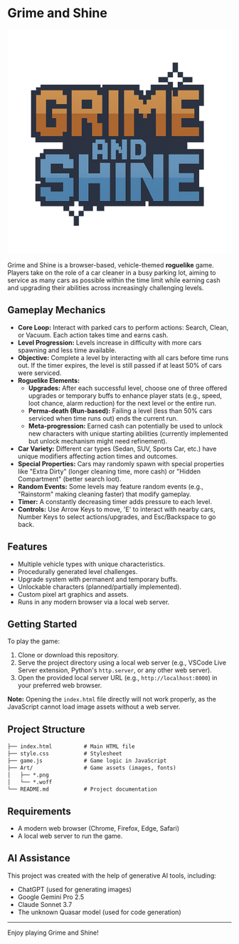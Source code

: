 # Grime and Shine

![Grime and Shine Title](Art/title.png)

Grime and Shine is a browser-based, vehicle-themed **roguelike** game. Players take on the role of a car cleaner in a busy parking lot, aiming to service as many cars as possible within the time limit while earning cash and upgrading their abilities across increasingly challenging levels.

## Gameplay Mechanics

- **Core Loop:** Interact with parked cars to perform actions: Search, Clean, or Vacuum. Each action takes time and earns cash.
- **Level Progression:** Levels increase in difficulty with more cars spawning and less time available.
- **Objective:** Complete a level by interacting with all cars before time runs out. If the timer expires, the level is still passed if at least 50% of cars were serviced.
- **Roguelike Elements:**
    - **Upgrades:** After each successful level, choose one of three offered upgrades or temporary buffs to enhance player stats (e.g., speed, loot chance, alarm reduction) for the next level or the entire run.
    - **Perma-death (Run-based):** Failing a level (less than 50% cars serviced when time runs out) ends the current run.
    - **Meta-progression:** Earned cash can potentially be used to unlock new characters with unique starting abilities (currently implemented but unlock mechanism might need refinement).
- **Car Variety:** Different car types (Sedan, SUV, Sports Car, etc.) have unique modifiers affecting action times and outcomes.
- **Special Properties:** Cars may randomly spawn with special properties like "Extra Dirty" (longer cleaning time, more cash) or "Hidden Compartment" (better search loot).
- **Random Events:** Some levels may feature random events (e.g., "Rainstorm" making cleaning faster) that modify gameplay.
- **Timer:** A constantly decreasing timer adds pressure to each level.
- **Controls:** Use Arrow Keys to move, 'E' to interact with nearby cars, Number Keys to select actions/upgrades, and Esc/Backspace to go back.

## Features

- Multiple vehicle types with unique characteristics.
- Procedurally generated level challenges.
- Upgrade system with permanent and temporary buffs.
- Unlockable characters (planned/partially implemented).
- Custom pixel art graphics and assets.
- Runs in any modern browser via a local web server.

## Getting Started

To play the game:

1. Clone or download this repository.
2. Serve the project directory using a local web server (e.g., VSCode Live Server extension, Python's `http.server`, or any other web server).
3. Open the provided local server URL (e.g., `http://localhost:8000`) in your preferred web browser.

**Note:** Opening the `index.html` file directly will not work properly, as the JavaScript cannot load image assets without a web server.

## Project Structure

```
├── index.html          # Main HTML file
├── style.css           # Stylesheet
├── game.js             # Game logic in JavaScript
├── Art/                # Game assets (images, fonts)
│   ├── *.png
│   └── *.woff
└── README.md           # Project documentation
```

## Requirements

- A modern web browser (Chrome, Firefox, Edge, Safari)
- A local web server to run the game.

## AI Assistance

This project was created with the help of generative AI tools, including:

- ChatGPT (used for generating images)
- Google Gemini Pro 2.5
- Claude Sonnet 3.7
- The unknown Quasar model (used for code generation)

---

Enjoy playing Grime and Shine!